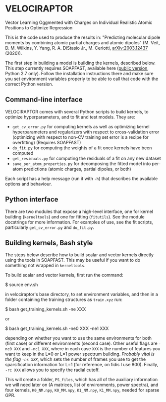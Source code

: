 # VELOCIRAPTOR
Vector Learning Oggmented with Charges on Individual Realistic Atomic Positions to Optimize Regression

This is the code used to produce the results in: "Predicting molecular dipole
moments by combining atomic partial charges and atomic dipoles" (M. Veit,
D. M.  Wilkins, Y. Yang, R. A. DiStasio Jr., M. Ceriotti,
[arXiv:2003.12437](https://arxiv.org/abs/2003.12437) (2020)).


The first step in building a model is building the kernels, described below.
This step currently requires SOAPFAST, available here
([public version](https://github.com/dilkins/SOAPFAST-public), Python 2.7 only).
Follow the installation instructions there and make sure you set environment
variables properly to be able to call that code with the correct Python version.

## Command-line interface

VELOCIRAPTOR comes with several Python scripts to build kernels, to optimize
hyperparameters, and to fit and test models.  They are:

* `get_cv_error.py`     for computing kernels as well as optimizing kernel
                        hyperparameters and regularizers with respect to
                        cross-validation error (optimizing with respect to
                        non-CV training set error is a recipe for overfitting)
                        (Requires SOAPFAST)
* `do_fit.py`           for computing the weights of a fit once kernels have
                        been computed
* `get_residuals.py`    for computing the residuals of a fit on any new dataset
* `save_per_atom_properties.py`
                        for decomposing the fitted model into per-atom
                        predictions (atomic charges, partial dipoles, or both)

Each script has a help message (run it with `-h`) that describes the available
options and behaviour.

## Python interface

There are two modules that expose a high-level interface, one for kernel
building (`kerneltools`) and one for fitting (`fitutils`).  See the module
docstrings for more information.  For examples of use, see the fit scripts,
particularly `get_cv_error.py` and `do_fit.py`.

## Building kernels, Bash style

The steps below describe how to build scalar and vector kernels directly using
the tools in SOAPFAST.  This may be useful if you want to do something not
wrapped in `kerneltools`.

To build scalar and vector kernels, first run the command:

  $ source env.sh

in velociraptor's base directory, to set environment variables, and then in a
folder containing the training structures as `train.xyz` run:

  $ bash get_training_kernels.sh -ne XXX

or

  $ bash get_training_kernels.sh -ne0 XXX -ne1 XXX

depending on whether you want to use the same environments for both (first case) or different environments (second case). Other useful flags are `-nc0 XXX` and `-nc1 XXX`, where in each case `XXX` is the number of features you want to keep in the L=0 or L=1 power spectrum building. *Probably vital is the flag `-ns XXX`*, which sets the number of frames you use to get the sparsification information for L=1 (for reference, on fidis I use 800). Finally, `-rc XXX` allows you to specify the radial cutoff.

This will create a folder, `PS_files`, which has all of the auxiliary information we will need later on (A matrices, list of environments, power spectra), and four kernels, `K0_NM.npy`, `K0_MM.npy`, `K1_NM.npy`, `K1_MM.npy`, needed for sparse GPR.
